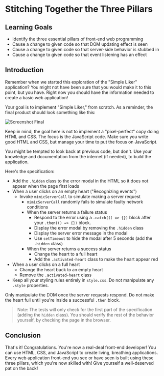 # Stitching Together the Three Pillars

## Learning Goals

- Identify the three essential pillars of front-end web programming
- Cause a change to given code so that DOM updating effect is seen
- Cause a change to given code so that server-side behavior is stubbed in
- Cause a change to given code so that event listening has an effect

## Introduction

Remember when we started this exploration of the "Simple Liker" application?
You might not have been sure that you would make it to this point, but you
have. Right now you should have the information needed to create a basic web
application!

Your goal is to implement "Simple Liker," from scratch. As a reminder, the final product
should look something like this: 

![Screenshot Final](https://curriculum-content.s3.amazonaws.com/fewpjs/fewpjs-build-the-example/finished_product_ss.png)

Keep in mind, the goal here is not to implement a "pixel-perfect" copy doing HTML and CSS. The
focus is the JavaScript code. Make sure you write good HTML and CSS, but manage your time to put
the focus on JavaScript.

You might be tempted to look back at previous code, but don't. Use your
knowledge and documentation from the internet (if needed), to build the
application.

Here's the specification:

* Add the `.hidden` class to the error modal in the HTML so it
  does not appear when the page first loads
* When a user clicks on an empty heart ("Recognizing events")
  * Invoke `mimicServerCall` to simulate making a server request
    * `mimicServerCall` randomly fails to simulate faulty network conditions
    * When the server returns a failure status
      * Respond to the error using a `.catch(() => {})` block after your
        `.then(() => {})` block.
      * Display the error modal by removing the `.hidden` class
      * Display the server error message in the modal
      * Use `setTimeout` to hide the modal after 5 seconds (add the `.hidden` class)
    * When the server returns a success status
      * Change the heart to a full heart
      * Add the `.activated-heart` class to make the heart appear red
* When a user clicks on a full heart
  * Change the heart back to an empty heart
  * Remove the `.activated-heart` class
* Keep all your styling rules entirely in `style.css`. Do not manipulate any `.style` properties.

Only manipulate the DOM once the server requests respond. Do not make the
heart full until you're inside a successful `.then` block.

> Note: The tests will only check for the first part of the specification (adding the `hidden` class). You should verify the rest of the behavior yourself, by checking the page in the browser.

## Conclusion

That's it! Congratulations. You're now a real-deal front-end developer! You can use
HTML, CSS, and JavaScript to create living, breathing applications. Every web application 
front-end you see or have seen is built using these three pillars, which you're
now skilled with! Give yourself a well-deserved pat on the back!

[fetch]: https://developer.mozilla.org/en-US/docs/Web/API/Fetch_API/Using_Fetch
